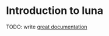 # Introduction to luna

TODO: write [great documentation](http://jacobian.org/writing/what-to-write/)
